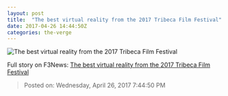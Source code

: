 ```yaml
---
layout: post
title:  "The best virtual reality from the 2017 Tribeca Film Festival"
date: 2017-04-26 14:44:50Z
categories: the-verge
---
```


![The best virtual reality from the 2017 Tribeca Film Festival](https://cdn0.vox-cdn.com/thumbor/IrPM97bV_o1IN1KkS8OvhxDAvE8=/0x0:1950x1097/1600x900/cdn0.vox-cdn.com/uploads/chorus_image/image/54458393/TFF17_Other_Dakar_1.0.jpg)




Full story on F3News: [The best virtual reality from the 2017 Tribeca Film Festival](http://www.f3nws.com/n/nAFd)

> Posted on: Wednesday, April 26, 2017 7:44:50 PM
